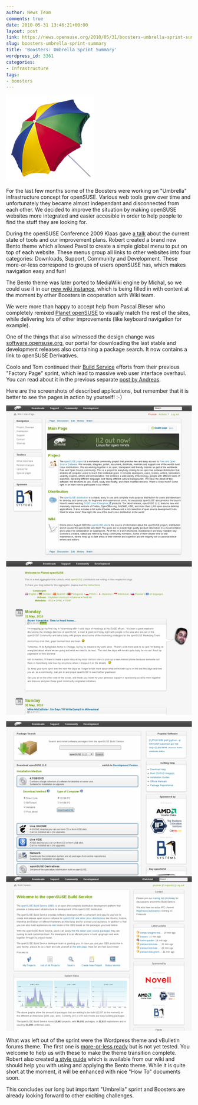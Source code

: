 ```yaml
---
author: News Team
comments: true
date: 2010-05-31 13:46:21+00:00
layout: post
link: https://news.opensuse.org/2010/05/31/boosters-umbrella-sprint-summary/
slug: boosters-umbrella-sprint-summary
title: 'Boosters: Umbrella Sprint Summary'
wordpress_id: 3361
categories:
- Infrastructure
tags:
- boosters
---
```


![](/wp-content/uploads/2010/05/umbrella.png)


For the last few months some of the Boosters were working on "Umbrella" infrastructure concept for openSUSE. Various web tools grew over time and unfortunately they became almost independant and disconnected from each other. We decided to improve the situation by making openSUSE websites more integrated and easier accesible in order to help people to find the stuff they are looking for.




During the openSUSE Conference 2009 Klaas gave [a talk](http://files.opensuse.org/opensuse/en/2/22/Infrastructure.pdf) about the current state of tools and our improvement plans. Robert created a brand new Bento theme which allowed Pavol to create a simple global menu to put on top of each website. These menus group all links to other websites into four categories: Downloads, Support, Community and Development. These more-or-less correspond to groups of users openSUSE has, which makes navigation easy and fun!




The Bento theme was later ported to MediaWiki engine by Michal, so we could use it in our [new wiki instance](http://wiki.opensuse.org/), which is being filled in with content at the moment by other Boosters in cooperation with Wiki team.




We were more than happy to accept help from Pascal Bleser who completely remixed [Planet openSUSE](http://planet.opensuse.org/) to visually match the rest of the sites, while delivering lots of other improvements (like keyboard navigation for example).




One of the things that also witnessed the design change was [software.opensuse.org](http://software.opensuse.org/), our portal for downloading the last stable and development releases also containing a package search. It now contains a link to openSUSE Derivatives.




Coolo and Tom continued their [Build Service](http://build.opensuse.org/) efforts from their previous "Factory Page" sprint, which lead to massive web user interface overhaul. You can read about it in the previous separate [post by Andreas](http://news.opensuse.org/2010/05/25/obs-2-0b1/).




Here are the screenshots of described applications, but remember that it is better to see the pages in action by yourself! :-)




[![](/wp-content/uploads/2010/05/umbrella-wiki.png)](http://wiki.opensuse.org/) [![](/wp-content/uploads/2010/05/umbrella-planet.png)](http://planet.opensuse.org/)




[![](/wp-content/uploads/2010/05/umbrella-software.png)](http://software.opensuse.org/) [![](/wp-content/uploads/2010/05/umbrella-buildservice.png)](http://build.opensuse.org/)




What was left out of the sprint were the Wordpress theme and vBulletin forums theme. The first one is [more-or-less ready](http://gitorious.org/opensuse/wp-themes) but is not yet tested. You welcome to help us with these to make the theme transition complete. Robert also created [a style guide](http://wiki.opensuse.org/Help:Theme) which is available from our wiki and should help you with using and applying the Bento theme. While it is quite short at the moment, it will be enhanced with nice "How To" documents soon.




This concludes our long but important "Umbrella" sprint and Boosters are already looking forward to other exciting challenges.
